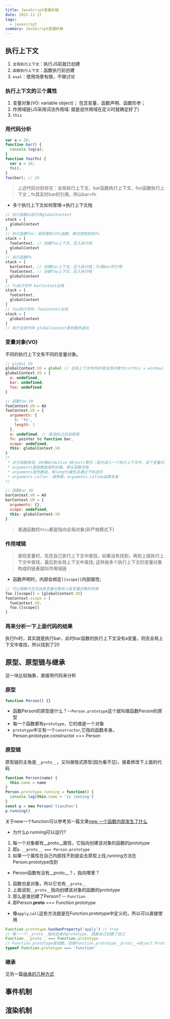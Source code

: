 ```yaml
---
title: JavaScript查漏补缺
date: 2022-11-17
tags:
  - javascript
summary: JavaScript查漏补缺
---
```


## 执行上下文
1. `全局执行上下文`：执行JS前就已创建
2. `函数执行上下文`：函数执行前创建
3. `eval`：使用场景有限，不做讨论
### 执行上下文的三个属性
1. 变量对象(VO: variable object)； 包含变量、函数声明、函数形参；
2. 作用域链(JS采用词法作用域: 就是说作用域在定义时就确定好了)
3. `this`
### 用代码分析
```js
var a = 20;
function bar() {
  console.log(a);
}
function foo(fn) {
  var a = 10;
  fn();
}
foo(bar); // 20
```
> 上述代码分别存在：全局执行上下文、bar函数执行上下文、foo函数执行上下文；fn其实时bar的引用，所以bar=fn
* 多个执行上下文如何管理->执行上下文栈
```js
// 执行函数以前只有globalContext
stack = [
  globalContext
]
// 执行函数foo；发现要执行fn函数，移交控制权到fn
stack = [
  fooContext, // 创建foo上下文，压入执行栈
  globalContext
]
// 执行函数fn
stack = [
  barContext, // 创建bar上下文，压入执行栈；fn是bar的引用
  fooContext, // 创建foo上下文，压入执行栈
  globalContext
]
// fn执行完毕 barContext出栈
stack = [
  fooContext,
  globalContext
]
// foo执行完毕，fooContext出栈
stack = [
  globalContext
]
// 执行全局代码 globalContext直到程序退出
```
### 变量对象(VO)
不同的执行上下文有不同的变量对象。
```js
// global VO
globalContext.VO = global // 全局上下文中的VO是全局对象this(this = window)
globalContext.VO = {
  a: undefined,
  bar: undefined,
  foo: undefined
}

// 函数foo VO
fooContext.VO = AO
fooContext.VO = {
  arguments: {
    0: 'fn',
    length: 1
  },
  a: undefined, // 激活AO之后会赋值
  fn: pointer to function bar,
  scope: undefined,
  this: globalContext.VO
}
/*
 * 对于函数来说，VO用AO(Active Object)表示；因为进入一个执行上下文中，这个变量对象才被激活，属性才能被访问。函数的VO是不能访问的
 * arguments是函数独有的对象，箭头函数没有
 * arguments是伪数组，有length属性且通过下标访问
 * arguments.caller：调用者，arguments.callee函数本身
*/

// 函数bar VO
barContext.VO = AO
barContext.VO = {
  arguments: {},
  scope: undefined,
  this: globalContext.VO
}
```
> 普通函数的`this`都是指向全局对象(非严格模式下)
### 作用域链
> 查找变量时，先在自己执行上下文中查找，如果没有找到，再到上级执行上下文中查找，最后到全局上下文中查找; 这样由多个执行上下文的变量对象构成的链表就叫作用域链
- 函数声明时，内部会绑定`[[scope]]`内部属性;
```js
// 可以理解为包含自身变量对象和上级变量对象的列表
foo.[[scope]] = [globalContext.VO]
fooContext.scope = [
  fooContext.VO,
  foo.[[scope]]
]
```
### 再来分析一下上面代码的结果
执行fn时，其实就是执行bar，此时bar函数的执行上下文没有a变量，则去全局上下文中查找，所以找到了20

## 原型、原型链与继承
这一块比较抽象，直接用代码来分析
### 原型
```js
function Person() {}
```
* 函数Person的原型是什么？--`Person.prototype`这个就叫做函数Person的原型
* 每一个函数都有`prototype`，它的值是一个对象
* `prototype`中又有一个`constructor`,它指向函数本身。Person.prototype.constructor === Person
### 原型链
原型链的主角是`__proto__`，又叫做隐式原型(因为看不见)，接着修改下上面的代码
```js
function Person(name) {
  this.name = name
}
Person.prototype.running = function() {
  console.log(this.name + 'is running')
}
const p = new Person('tianzhen')
p.running()
```
关于new一个function可以参考另一篇文章[new 一个函数内部发生了什么](/js/2022/08/22/new-function/)
* 为什么p.running可以运行?
1. 每一个对象都有__proto__属性，它指向创建该对象的函数的prototype
2. 即`p.__proto__ === Person.prototype`
3. 如果一个属性在自己内部找不到就会去原型上找,running方法在Person.prototype找到
* Person函数有没有__proto__？，指向哪里？
1. 函数也是对象，所以它也有`__proto__`
2. 上面说到`__proto__`指向创建该对象的函数的prototype
3. 那么是谁创建了Person? -- `Function`
4. 即Person.__proto__ === Function.prototype
* 像`apply`,`call`这些方法就是在Function.prototype中定义的，所以可以直接使用
```js
Function.prototype.hasOwnProperty('apply') // true
// 唯一一个__proto__指向自身的prototype, 函数自己创建了自己
Function.__proto__ === Function.prototype
// Function.prototype是函数，但是Function.prototype__proto__=Object.Prototype，据说是为了兼容旧ECMAScript
typeof Function.prototype === 'function' 
```
### 继承
见另一篇[继承的几种方式](/js/2022/11/24/jicheng/)














## 事件机制

## 渲染机制 